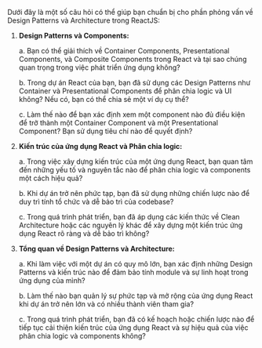 Dưới đây là một số câu hỏi có thể giúp bạn chuẩn bị cho phần phỏng vấn về Design Patterns và Architecture trong ReactJS:

1. **Design Patterns và Components:**

   a. Bạn có thể giải thích về Container Components, Presentational Components, và Composite Components trong React và tại sao chúng quan trọng trong việc phát triển ứng dụng không?

   b. Trong dự án React của bạn, bạn đã sử dụng các Design Patterns như Container và Presentational Components để phân chia logic và UI không? Nếu có, bạn có thể chia sẻ một ví dụ cụ thể?

   c. Làm thế nào để bạn xác định xem một component nào đủ điều kiện để trở thành một Container Component và một Presentational Component? Bạn sử dụng tiêu chí nào để quyết định?

2. **Kiến trúc của ứng dụng React và Phân chia logic:**

   a. Trong việc xây dựng kiến trúc của một ứng dụng React, bạn quan tâm đến những yếu tố và nguyên tắc nào để phân chia logic và components một cách hiệu quả?

   b. Khi dự án trở nên phức tạp, bạn đã sử dụng những chiến lược nào để duy trì tính tổ chức và dễ bảo trì của codebase?

   c. Trong quá trình phát triển, bạn đã áp dụng các kiến thức về Clean Architecture hoặc các nguyên lý khác để xây dựng một kiến trúc ứng dụng React rõ ràng và dễ bảo trì không?

3. **Tổng quan về Design Patterns và Architecture:**

   a. Khi làm việc với một dự án có quy mô lớn, bạn xác định những Design Patterns và kiến trúc nào để đảm bảo tính module và sự linh hoạt trong ứng dụng của mình?

   b. Làm thế nào bạn quản lý sự phức tạp và mở rộng của ứng dụng React khi dự án trở nên lớn và có nhiều thành viên tham gia?

   c. Trong quá trình phát triển, bạn đã có kế hoạch hoặc chiến lược nào để tiếp tục cải thiện kiến trúc của ứng dụng React và sự hiệu quả của việc phân chia logic và components không?
